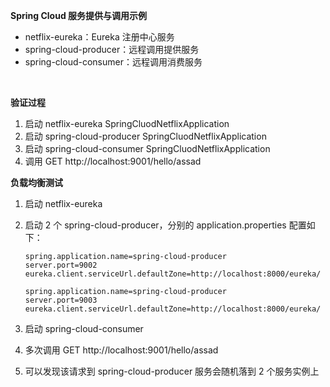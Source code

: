 **Spring Cloud 服务提供与调用示例**

* netflix-eureka：Eureka 注册中心服务
* spring-cloud-producer：远程调用提供服务
* spring-cloud-consumer：远程调用消费服务

<br>

**验证过程**

1. 启动 netflix-eureka SpringCluodNetflixApplication
2. 启动 spring-cloud-producer SpringCluodNetflixApplication
3. 启动 spring-cloud-consumer SpringCluodNetflixApplication
4. 调用 GET http://localhost:9001/hello/assad

**负载均衡测试**

1. 启动 netflix-eureka

2. 启动 2 个 spring-cloud-producer，分别的 application.properties 配置如下：

   ```properties
   spring.application.name=spring-cloud-producer
   server.port=9002
   eureka.client.serviceUrl.defaultZone=http://localhost:8000/eureka/
   ```

   ```properties
   spring.application.name=spring-cloud-producer
   server.port=9003
   eureka.client.serviceUrl.defaultZone=http://localhost:8000/eureka/
   ```

3. 启动 spring-cloud-consumer

4. 多次调用 GET http://localhost:9001/hello/assad

5. 可以发现该请求到 spring-cloud-producer 服务会随机落到 2 个服务实例上